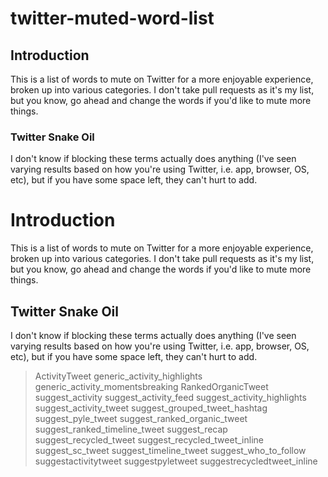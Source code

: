 # twitter-muted-word-list

## Introduction

This is a list of words to mute on Twitter for a more enjoyable experience, broken up into various categories. I don't take pull requests as it's my list, but you know, go ahead and change the words if you'd like to mute more things.

### Twitter Snake Oil

I don't know if blocking these terms actually does anything (I've seen varying results based on how you're using Twitter, i.e. app, browser, OS, etc), but if you have some space left, they can't hurt to add.

# Introduction

This is a list of words to mute on Twitter for a more enjoyable experience, broken up into various categories. I don't take pull requests as it's my list, but you know, go ahead and change the words if you'd like to mute more things.

## Twitter Snake Oil

I don't know if blocking these terms actually does anything (I've seen varying results based on how you're using Twitter, i.e. app, browser, OS, etc), but if you have some space left, they can't hurt to add.

>ActivityTweet
>generic_activity_highlights
>generic_activity_momentsbreaking
>RankedOrganicTweet
>suggest_activity
>suggest_activity_feed
>suggest_activity_highlights
>suggest_activity_tweet
>suggest_grouped_tweet_hashtag
>suggest_pyle_tweet
>suggest_ranked_organic_tweet
>suggest_ranked_timeline_tweet
>suggest_recap
>suggest_recycled_tweet
>suggest_recycled_tweet_inline
>suggest_sc_tweet
>suggest_timeline_tweet
>suggest_who_to_follow
>suggestactivitytweet
>suggestpyletweet
>suggestrecycledtweet_inline

